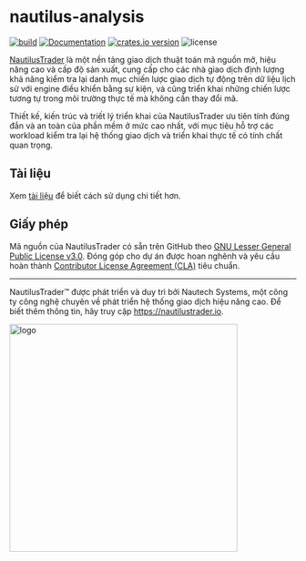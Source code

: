 # nautilus-analysis

[![build](https://github.com/nautechsystems/nautilus_trader/actions/workflows/build.yml/badge.svg?branch=master)](https://github.com/nautechsystems/nautilus_trader/actions/workflows/build.yml)
[![Documentation](https://img.shields.io/docsrs/nautilus-analysis)](https://docs.rs/nautilus-analysis/latest/nautilus-analysis/)
[![crates.io version](https://img.shields.io/crates/v/nautilus-analysis.svg)](https://crates.io/crates/nautilus-analysis)
![license](https://img.shields.io/github/license/nautechsystems/nautilus_trader?color=blue)

[NautilusTrader](https://nautilustrader.io) là một nền tảng giao dịch thuật toán mã nguồn mở, hiệu năng cao và cấp độ sản xuất,
cung cấp cho các nhà giao dịch định lượng khả năng kiểm tra lại danh mục chiến lược giao dịch tự động
trên dữ liệu lịch sử với engine điều khiển bằng sự kiện, và cũng triển khai những chiến lược tương tự trong môi trường thực tế mà không cần thay đổi mã.

Thiết kế, kiến trúc và triết lý triển khai của NautilusTrader ưu tiên tính đúng đắn và an toàn của phần mềm ở
mức cao nhất, với mục tiêu hỗ trợ các workload kiểm tra lại hệ thống giao dịch và triển khai thực tế có tính chất quan trọng.

## Tài liệu

Xem [tài liệu](https://docs.rs/nautilus-analysis) để biết cách sử dụng chi tiết hơn.

## Giấy phép

Mã nguồn của NautilusTrader có sẵn trên GitHub theo [GNU Lesser General Public License v3.0](https://www.gnu.org/licenses/lgpl-3.0.en.html).
Đóng góp cho dự án được hoan nghênh và yêu cầu hoàn thành [Contributor License Agreement (CLA)](https://github.com/nautechsystems/nautilus_trader/blob/develop/CLA.md) tiêu chuẩn.

---

NautilusTrader™ được phát triển và duy trì bởi Nautech Systems, một công ty công nghệ
chuyên về phát triển hệ thống giao dịch hiệu năng cao.
Để biết thêm thông tin, hãy truy cập <https://nautilustrader.io>.

<img src="https://nautilustrader.io/nautilus-logo-white.png" alt="logo" width="400" height="auto"/>
